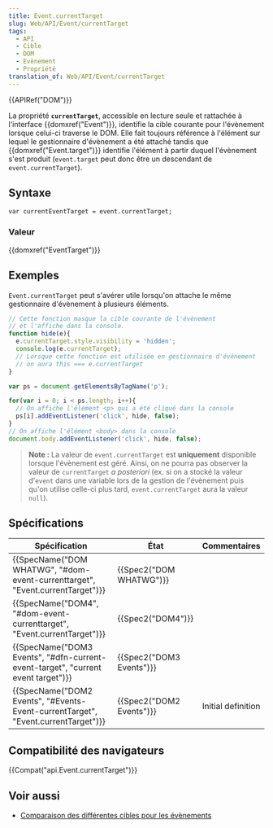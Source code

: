 ```yaml
---
title: Event.currentTarget
slug: Web/API/Event/currentTarget
tags:
  - API
  - Cible
  - DOM
  - Evènement
  - Propriété
translation_of: Web/API/Event/currentTarget
---
```

{{APIRef("DOM")}}

La propriété **`currentTarget`**, accessible en lecture seule et rattachée à l'interface {{domxref("Event")}}, identifie la cible courante pour l'évènement lorsque celui-ci traverse le DOM. Elle fait toujours référence à l'élément sur lequel le gestionnaire d'évènement a été attaché tandis que {{domxref("Event.target")}} identifie l'élément à partir duquel l'évènement s'est produit (`event.target` peut donc être un descendant de `event.currentTarget`).

## Syntaxe

    var currentEventTarget = event.currentTarget;

### Valeur

{{domxref("EventTarget")}}

## Exemples

`Event.currentTarget` peut s'avérer utile lorsqu'on attache le même gestionnaire d'évènement à plusieurs éléments.

```js
// Cette fonction masque la cible courante de l'évènement
// et l'affiche dans la console.
function hide(e){
  e.currentTarget.style.visibility = 'hidden';
  console.log(e.currentTarget);
  // Lorsque cette fonction est utilisée en gestionnaire d'évènement
  // on aura this === e.currentTarget
}

var ps = document.getElementsByTagName('p');

for(var i = 0; i < ps.length; i++){
  // On affiche l'élément <p> qui a été cliqué dans la console
  ps[i].addEventListener('click', hide, false);
}
// On affiche l'élément <body> dans la console
document.body.addEventListener('click', hide, false);
```

> **Note :** La valeur de `event.currentTarget` est **uniquement** disponible lorsque l'évènement est géré. Ainsi, on ne pourra pas observer la valeur de `currentTarget` _a posteriori_ (ex. si on a stocké la valeur d'`event` dans une variable lors de la gestion de l'évènement puis qu'on utilise celle-ci plus tard, `event.currentTarget` aura la valeur `null`).

## Spécifications

| Spécification                                                                                                | État                             | Commentaires       |
| ------------------------------------------------------------------------------------------------------------ | -------------------------------- | ------------------ |
| {{SpecName("DOM WHATWG", "#dom-event-currenttarget", "Event.currentTarget")}}     | {{Spec2("DOM WHATWG")}} |                    |
| {{SpecName("DOM4", "#dom-event-currenttarget", "Event.currentTarget")}}             | {{Spec2("DOM4")}}         |                    |
| {{SpecName("DOM3 Events", "#dfn-current-event-target", "current event target")}} | {{Spec2("DOM3 Events")}} |                    |
| {{SpecName("DOM2 Events", "#Events-Event-currentTarget", "Event.currentTarget")}} | {{Spec2("DOM2 Events")}} | Initial definition |

## Compatibilité des navigateurs

{{Compat("api.Event.currentTarget")}}

## Voir aussi

- [Comparaison des différentes cibles pour les évènements](/fr/docs/Web/API/Event/Comparaison_des_cibles_d_évènements)
